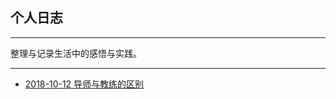 ## 个人日志

---

整理与记录生活中的感悟与实践。

---

* [2018-10-12 导师与教练的区别](https://sggggy.github.io/docs/scrum/2018-10-12-coach-mentor)